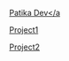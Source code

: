 <a href="https://www.patika.dev/">Patika Dev</a

<a href="Insertionselectionproject.md">Project1</a>

<a href="mergeproject.md">Project2</a>
